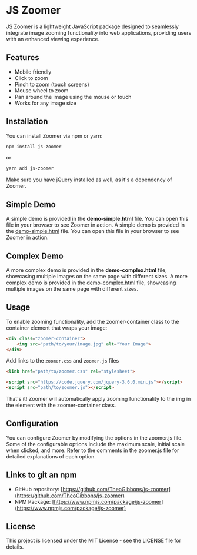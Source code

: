 # JS Zoomer

JS Zoomer is a lightweight JavaScript package designed to seamlessly integrate image zooming functionality into web applications, providing users with an enhanced viewing experience.

## Features

- Mobile friendly
- Click to zoom
- Pinch to zoom (touch screens)
- Mouse wheel to zoom
- Pan around the image using the mouse or touch
- Works for any image size

## Installation

You can install Zoomer via npm or yarn:

```bash
npm install js-zoomer
```
or
```bash
yarn add js-zoomer
```

Make sure you have jQuery installed as well, as it's a dependency of Zoomer.

## Simple Demo
A simple demo is provided in the **demo-simple.html** file. You can open this file in your browser to see Zoomer in action.
A simple demo is provided in the [demo-simple.html](demo-simple.html) file. You can open this file in your browser to see Zoomer in action.

## Complex Demo
A more complex demo is provided in the **demo-complex.html** file, showcasing multiple images on the same page with different sizes.
A more complex demo is provided in the [demo-complex.html](demo-complex.html) file, showcasing multiple images on the same page with different sizes.

## Usage
To enable zooming functionality, add the zoomer-container class to the container element that wraps your image:
```html
<div class="zoomer-container">
    <img src="path/to/your/image.jpg" alt="Your Image">
</div>
```

Add links to the `zoomer.css` and `zoomer.js` files
```html
<link href="path/to/zoomer.css" rel="stylesheet">
```
```html
<script src="https://code.jquery.com/jquery-3.6.0.min.js"></script>
<script src="path/to/zoomer.js"></script>
```

That's it! Zoomer will automatically apply zooming functionality to the img in the element with the zoomer-container class.

## Configuration
You can configure Zoomer by modifying the options in the zoomer.js file. Some of the configurable options include the maximum scale, initial scale when clicked, and more. Refer to the comments in the zoomer.js file for detailed explanations of each option.


## Links to git an npm
- GitHub repository: [https://github.com/TheoGibbons/js-zoomer](https://github.com/TheoGibbons/js-zoomer)
- NPM Package: [https://www.npmjs.com/package/js-zoomer](https://www.npmjs.com/package/js-zoomer)

## License
This project is licensed under the MIT License - see the LICENSE file for details.
